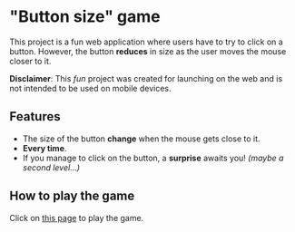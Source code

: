 # "Button size" game
This project is a fun web application where users have to try to click on a button.
However, the button **reduces** in size as the user moves the mouse closer to it.

**Disclaimer**: This *fun* project was created for launching on the web and is not intended to be used on mobile devices.

## Features

- The size of the button **change** when the mouse gets close to it.
- **Every time**.
- If you manage to click on the button, a **surprise** awaits you! *(maybe a second level...)*

## How to play the game

Click on [this page](https://gabrielluthun.github.io/btn-size-change/) to play the game.
 